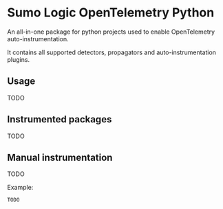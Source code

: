 # Sumo Logic OpenTelemetry Python


An all-in-one package for python projects used to enable OpenTelemetry auto-instrumentation.

It contains all supported detectors, propagators and auto-instrumentation plugins.

## Usage

TODO


## Instrumented packages

TODO

## Manual instrumentation

TODO

Example:

```python
TODO
```
